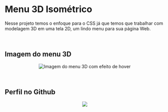 # Menu 3D Isométrico
Nesse projeto temos o enfoque para o CSS já que temos que trabalhar com modelagem 3D em uma tela 2D, um lindo menu para sua página Web.

&nbsp;&nbsp;&nbsp;&nbsp;&nbsp;&nbsp;&nbsp;&nbsp;&nbsp;&nbsp;&nbsp;&nbsp;&nbsp;&nbsp;&nbsp;&nbsp;&nbsp;&nbsp;&nbsp;&nbsp;

## Imagem do menu 3D
<p align="center">
    <img src="../_img/3DMenu" alt="Imagem do menu 3D com efeito de hover"/>
</p>
&nbsp;&nbsp;&nbsp;&nbsp;&nbsp;&nbsp;&nbsp;&nbsp;&nbsp;&nbsp;&nbsp;&nbsp;&nbsp;&nbsp;&nbsp;&nbsp;&nbsp;&nbsp;&nbsp;&nbsp;

## Perfil no Github

<p align="center">
    <a href="https://github.com/CMLeonardo">
        <img  src="https://img.shields.io/badge/GitHub-100000?style=for-the-badge&logo=github&logoColor=white&link=https://https://github.com/CMLeonardo">
    </a>
</p>